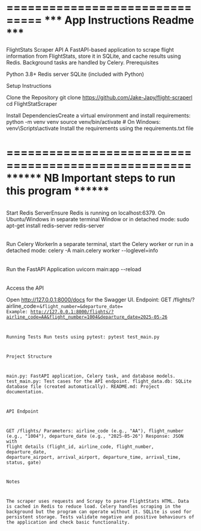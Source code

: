 ===============================
*** App Instructions Readme ***
===============================

FlightStats Scraper API
A FastAPI-based application to scrape flight information from FlightStats, store it in SQLite, and cache results using Redis. Background tasks are handled by Celery.
Prerequisites

Python 3.8+
Redis server
SQLite (included with Python)

Setup Instructions

Clone the Repository
git clone <https://github.com/Jake-Japy/flight-scraperl>
cd FlightStatScraper

Install DependenciesCreate a virtual environment and install requirements:
python -m venv venv
source venv/bin/activate  # On Windows: venv\Scripts\activate
Install the requirements using the requirements.txt file

====================================================
****** NB Important steps to run this program ******
====================================================

######

Start Redis ServerEnsure Redis is running on localhost:6379. On Ubuntu/Windows in separate terminal Window or in detached mode:
sudo apt-get install redis-server
redis-server

######

Run Celery WorkerIn a separate terminal, start the Celery worker or run in a detached mode:
celery -A main.celery worker --loglevel=info

######

Run the FastAPI Application
uvicorn main:app --reload

######

Access the API

Open http://127.0.0.1:8000/docs for the Swagger UI.
Endpoint: GET /flights/?airline_code=<code>&flight_number=<number>&departure_date=<YYYY-MM-DD>
Example: http://127.0.0.1:8000/flights/?airline_code=AA&flight_number=1004&departure_date=2025-05-26

Running Tests
Run tests using pytest:
pytest test_main.py

Project Structure

main.py: FastAPI application, Celery task, and database models.
test_main.py: Test cases for the API endpoint.
flight_data.db: SQLite database file (created automatically).
README.md: Project documentation.

API Endpoint

GET /flights/
Parameters: airline_code (e.g., "AA"), flight_number (e.g., "1004"), departure_date (e.g., "2025-05-26")
Response: JSON with flight details (flight_id, airline_code, flight_number, departure_date, departure_airport, arrival_airport, departure_time, arrival_time, status, gate)

Notes

The scraper uses requests and Scrapy to parse FlightStats HTML.
Data is cached in Redis to reduce load.
Celery handles scraping in the background but the program can operate without it.
SQLite is used for persistent storage.
Tests validate negative and positive behaviours of the application and check basic functionality.

